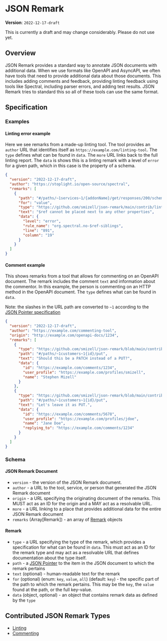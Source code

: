 # JSON Remark

**Version**: `2022-12-17-draft`

This is currently a draft and may change considerably. Please do not use yet.

## Overview

JSON Remark provides a standard way to annotate JSON documents with additional data. When we use formats like OpenAPI and AsyncAPI, we often have tools that need to provide additional data about those documents. This includes adding comments and feedback, providing linting feedback using tools like Spectral, including parser errors, and adding test results. JSON Remark tries to standard this so all of these tools can use the same format.

## Specification

### Examples

#### Linting error example

Here we see remarks from a made-up linting tool. The tool provides an `author` URL that identifies itself as `https://example.com/linting-tool`. The `type` defines what can be found in `data`. The `more` URL links back to the full linting report. The `data` is shows this is a linting remark with a level of `error` for a given path, which in this case is the property of a schema.

```json
{
  "version": "2022-12-17-draft",
  "author": "https://stoplight.io/open-source/spectral",
  "remarks": [
    {
      "path": "#/paths/~1services~1/{addonName}/get/responses/200/schema",
      "for": "value",
      "type": "https://github.com/smizell/json-remark/main/contrib/linting.md",
      "text": "$ref cannot be placed next to any other properties",
      "data": {
        "level": "error",
        "rule_name": "org.spectral.no-$ref-siblings",
        "line": "891",
        "column": "19"
      }
    }
  ]
}
```

#### Comment example

This shows remarks from a tool that allows for commenting on an OpenAPI document. The remark includes the comment `text` and information about the commentor. In this example, the person is commenting on an HTTP method in the OpenAPI document. The `type` defines what can be found in `data`.

Note: the slashes in the URL path are converted to `~1` according to the [JSON Pointer specification](https://www.rfc-editor.org/rfc/rfc6901)

```json
{
  "version": "2022-12-17-draft",
  "author": "https://example.com/commenting-tool",
  "origin": "http://example.com/openapi-docs/1234",
  "remarks": [
    {
      "type": "https://github.com/smizell/json-remark/blob/main/contrib/commenting.md",
      "path": "#/paths/~1customers~1{id}/put",
      "text": "Should this be a PATCH instead of a PUT?",
      "data": {
        "id": "https://example.com/comments/1234",
        "user_profile": "https://example.com/profiles/smizell",
        "name": "Stephen Mizell"
      }
    },
    {
      "type": "https://github.com/smizell/json-remark/blob/main/contrib/commenting.md",
      "path": "#/paths/~1customers~1{id}/put",
      "text": "Let's leave it as PUT.",
      "data": {
        "id": "https://example.com/comments/5678",
        "user_profile": "https://example.com/profiles/jdoe",
        "name": "Jane Doe",
        "replying_to": "https://example.com/comments/1234"
      }
    }
  ]
}
```

### Schema

#### JSON Remark Document

- `version` - the version of the JSON Remark document.
- `author` - a URL to the tool, service, or person that generated the JSON Remark document
- `origin` - a URL specifying the originating document of the remarks. This MUST act as an ID for the origin and a MAY act as a resolvable URL.
- `more` - a URL linking to a place that provides additional data for the entire JSON Remark document
- `remarks` (Array[Remark]) - an array of [Remark](#Remark) objects

#### Remark

- `type` - a URL specifying the type of the remark, which provides a specification for what can be found in `data`. This must act as an ID for the remark type and may act as a resolvable URL that defines documentation about the type itself.
- `path` - a [JSON Pointer](https://www.rfc-editor.org/rfc/rfc6901) to the item in the JSON document to which the remark pertains
- `text` (optional) - human-readable text for the remark
- `for` (optional) (enum: `key`, `value`, `all`) (default: `key`) - the specific part of the path to which the remark pertains. This may be the `key`, the `value` found at the path, or the full key-value.
- `data` (object, optional) - an object that contains remark data as defined by the `type`

## Contributed JSON Remark Types

- [Linting](./contrib/linting.md)
- [Commenting](./contrib/commenting.md)
